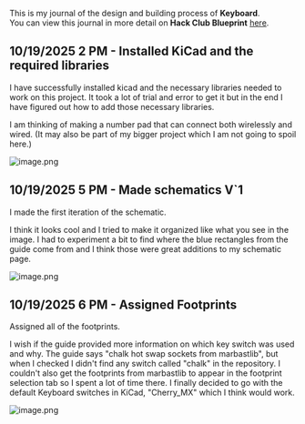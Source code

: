 <!--
  ===================    !!READ THIS NOTICE!!   ====================
  DO NOT edit this file manually. Your changes WILL BE OVERWRITTEN!
  This journal is auto generated and updated by Hack Club Blueprint.
  To edit this file, please edit your journal entries on Blueprint.
  ==================================================================
-->

This is my journal of the design and building process of **Keyboard**.  
You can view this journal in more detail on **Hack Club Blueprint** [here](https://blueprint.hackclub.com/projects/726).


## 10/19/2025 2 PM - Installed KiCad and the required libraries  

I have successfully installed kicad and the necessary libraries needed to work on this project. It took a lot of trial and error to get it but in the end I have figured out how to add those necessary libraries.

I am thinking of making a number pad that can connect both wirelessly and wired. (It may also be part of my bigger project which I am not going to spoil here.)

![image.png](https://blueprint.hackclub.com/user-attachments/blobs/proxy/eyJfcmFpbHMiOnsiZGF0YSI6MzMzMSwicHVyIjoiYmxvYl9pZCJ9fQ==--027615782dba6419fded193d9cd3cbec1f5e4185/image.png)
  

## 10/19/2025 5 PM - Made schematics V`1  

I made the first iteration of the schematic.

I think it looks cool and I tried to make it organized like what you see in the image. I had to experiment a bit to find where the blue rectangles from the guide come from and I think those were great additions to my schematic page.

![image.png](https://blueprint.hackclub.com/user-attachments/blobs/proxy/eyJfcmFpbHMiOnsiZGF0YSI6MzM3MiwicHVyIjoiYmxvYl9pZCJ9fQ==--589b7ac934ebfbfd105b3f8767efd15d070f894d/image.png)  

## 10/19/2025 6 PM - Assigned Footprints  

Assigned all of the footprints.

I wish if the guide provided more information on which key switch was used and why. The guide says "chalk hot swap sockets from marbastlib", but when I checked I didn't find any switch called "chalk" in the repository. I couldn't also get the footprints from marbastlib to appear in the footprint selection tab so I spent a lot of time there. I finally decided to go with the default Keyboard switches in KiCad, "Cherry_MX" which I think would work.

![image.png](https://blueprint.hackclub.com/user-attachments/blobs/proxy/eyJfcmFpbHMiOnsiZGF0YSI6MzQwMCwicHVyIjoiYmxvYl9pZCJ9fQ==--55ad0cfa42f0295e32f20b57836071218efb4da8/image.png)
  

